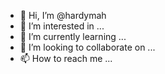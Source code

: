 - 👋 Hi, I’m @hardymah
- 👀 I’m interested in ...
- 🌱 I’m currently learning ...
- 💞️ I’m looking to collaborate on ...
- 📫 How to reach me ...

<!---
hardymah/hardymah is a ✨ special ✨ repository because its `README.md` (this file) appears on your GitHub profile.
You can click the Preview link to take a look at your changes.
--->
